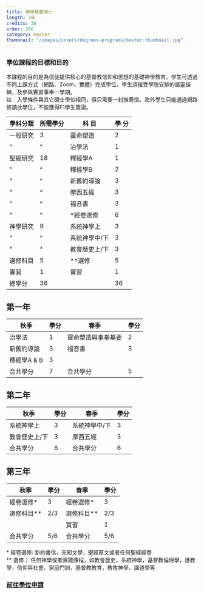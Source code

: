 ```yaml
---
title: 神學精要碩士
length: 3年
credits: 36
order: 206  
category: master
thumbnail: "/images/covers/degrees-programs/master.thumbnail.jpg"
---
```


### 學位課程的目標和目的

本課程的目的是為信徒提供核心的基督教信仰和思想的基礎神學教育。學生可透過不同上課方式（網路、Zoom、實體）完成學位。學生須接受學院安排的屬靈操練，及參與實習事奉一學期。\
註：入學條件與其它碩士學位相同，但只需要一封推薦信。海外學生只能通過網路修讀此學位，不能獲得F1學生簽證。


| 學科分類                      | 所需學分 | 科 目                                                                                                              | 學 分 |
| ----------------------------- | -------- | ------------------------------------------------------------------------------------------------------------------ | ----- |
| 一般研究                      | 3        | 靈命塑造                                                                                                           | 2     |
| ^                             | ^         | 治學法                                                                                                            | 1     |
| 聖經研究                      | 18       | 釋經學A                                                                                                            | 1     |
| ^                             | ^        | 釋經學B                                                                                                            | 2     |
| ^                             | ^        | 新舊約導論                                                                                                         | 3     |
| ^                             | ^        | 摩西五經                                                                                                           | 3     |
| ^                             | ^        | 福音書                                                                                                             | 3     |
| ^                             | ^        | *經卷選修                                                                                                          | 6     |
| 神學研究                       | 9       |  系統神學上                                                                                                         | 3     |
| ^                             | ^        | 系統神學中/下                                                                                                      | 3     |
| ^                             | ^        | 教會歷史上/下                                                                                                      | 3     |
| 選修科目                      | 5        | **選修                                                                                                             | 5     |
| 實習                          |1         | 實習                                                                                                               | 1     |
| 總學分                        | 36       |                                                                                                                    | 36    |

## 第一年

| 秋季                      | 學分 | 春季                | 學分 |
| ------------------------- | ---- | ------------------- | ---- |
| 治學法                     | 1    | 靈命塑造與事奉基要   | 2    |
| 新舊約導論                 | 3    | 福音書              | 3    |
| 釋經學A & B                | 3   |                      |      |
| 合共學分                   | 7   | 合共學分              | 5    |

## 第二年

| 秋季                      | 學分 | 春季                          | 學分 |
| ------------------------- | ---- | ----------------------------- | ---- |
| 系統神學上                  | 3    | 系統神學中/下                 | 3    |
| 教會歷史上/下               | 3    | 摩西五經                      | 3    |
| 合共學分                   | 6   | 合共學分                         | 6   |

## 第三年

| 秋季                      | 學分 | 春季                          | 學分 |
| ------------------------- | ---- | ----------------------------- | ---- |
| 經卷選修*                  | 3    | 經卷選修*                     | 3    |
| 選修科目**                 | 2/3  | 選修科目**                    | 2/3  |
|                           |      | 實習                          | 1    |
| 合共學分                   | 5/6  | 合共學分                      | 5/6  |

\* 經卷選修:  新約書信，先知文學，聖經原文或者任何聖經經卷\
\** 選修： 任何神學或者實踐課程，如教會歷史，系統神學，基督教倫理學，護教學，信仰與社會，家庭門訓，基督教教育，教牧神學，講道學等

### [前往學位申請](/zh/admissions/application-procedure/master/)
